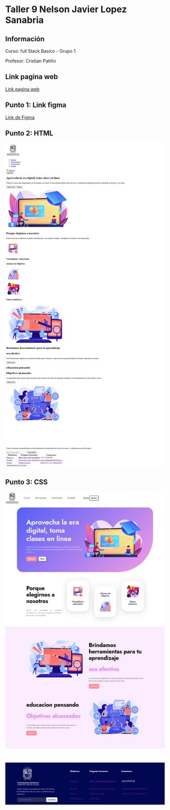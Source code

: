 <h1>Taller 9 Nelson Javier Lopez Sanabria</h1>

<h2> Información</h2>

<p>Curso: full Stack Basico - Grupo 1</p>
<p>Profesor: Cristian Patiño</p>

<h2>Link pagina web</h2>
<a href="https://nelsonlopez10.github.io/taller-9-full-stack/" target="_blank">Link pagina web</a>

<h2> Punto 1: Link figma</h2>

<a href="" target="_blank">Link de Figma</a>

<h2> Punto 2: HTML</h2>
<img src="./public/images/html.png" alt="html">


<h2> Punto 3: CSS</h2>
<img src="./public/images/CSS.png" alt="CSS">

